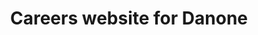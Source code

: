 ---
title: "Careers website for Danone"
client: "Danone"
year: 2024
role: ["UX Design", "Visual Design"]
video: "./assets/work/mieras-os-preview-simple.mp4"
size: "L"
---